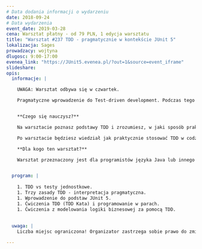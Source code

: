 ```yaml
---
# Data dodania informacji o wydarzeniu
date: 2018-09-24
# Data wydarzenia
event_date: 2019-03-28
cena: Warsztat płatny - od 79 PLN, 1 edycja warsztatu
title: "Warsztat #237 TDD - pragmatycznie w kontekście JUnit 5"
lokalizacja: Sages
prowadzacy: wojtyna
dlugosc: 9:00-17:00
evenea_link: "https://JUnit5.evenea.pl/?out=1&source=event_iframe"
slideshare:
opis:
  informacje: |

    UWAGA: Warsztat odbywa się w czwartek.

    Pragmatyczne wprowadzenie do Test-driven development. Podczas tego warsztatu skupimy się na procesie wytwarzania oprogramowania sterowanego przez testy. Wytłumaczymy także, że TDD to nie jest jedynie praktyka pisania testów jednostkowych. Warsztat dedykowany jest dla programistów języka Java, którzy chcą nauczyć się, jak wytwarzać najwyższej jakości oprogramowanie zgodnie z wymaganiami biznesowymi.


    **Czego się nauczysz?**

    Na warsztacie poznasz podstawy TDD i zrozumiesz, w jaki sposób praktycznie stosować ten proces w codziennym wytwarzaniu oprogramowania. Dowiesz się, czym jest cykl red-green-refactor i poznasz trzy podstawowe zasady TDD. Zaznajomisz się  także z najnowszą wersję frameworka JUnit w wersji 5. W trakcie warsztatu skupimy się na ćwiczeniach TDD (TDD Kata), zaczynając od bardzo prostych przykładów a kończąc na fragmentach złożonych zachowań biznesowych.

    Po warsztacie będziesz wiedział jak praktycznie stosować TDD w codziennej pracy. Będziesz także rozumiał, że mimo niewątpliwych zalet TDD, nie jest to złoty środek na każdy problem.

    **Dla kogo ten warsztat?**

    Warsztat przeznaczony jest dla programistów języka Java lub innego języka obiektowego (np. C#) z przynajmniej podstawową znajomością testów jednostkowych. W trakcie warsztatu skupimy się na procesie wytwarzania oprogramowania sterowanego testami, a nie tylko na prostych technikaliach. W związku z tym, jak najbardziej zapraszamy również seniorów i architektów z wieloletnim doświadczeniem.


  program: |
 
    1. TDD vs testy jednostkowe.
    1. Trzy zasady TDD - interpretacja pragmatyczna.
    1. Wprowadzenie do podstaw JUnit 5.
    1. Ćwiczenia TDD (TDD Kata) i programowanie w parach.
    1. Ćwiczenia z modelowania logiki biznesowej za pomocą TDD.
    
  
  uwaga: |
    Liczba miejsc ograniczona! Organizator zastrzega sobie prawo do zmiany lokalizacji wydarzenia oraz jego odwołania w przypadku niezgłoszenia się minimalnej liczby uczestników.

---
```

